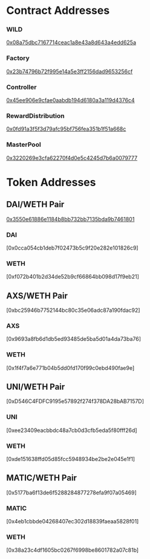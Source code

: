 # Contract Addresses

### WILD

[0x08a75dbc7167714ceac1a8e43a8d643a4edd625a](https://etherscan.io/address/0x08a75dbc7167714ceac1a8e43a8d643a4edd625a)

### Factory

[0x23b74796b72f995e14a5e3ff2156dad9653256cf](https://etherscan.io/address/0x23b74796b72f995e14a5e3ff2156dad9653256cf)

### Controller

[0x45ee906e9cfae0aabdb194d6180a3a119d4376c4](https://etherscan.io/address/0x45ee906e9cfae0aabdb194d6180a3a119d4376c4)

### RewardDistribution

[0x0fd91a3f5f3d79afc95bf756fea351b1f51a668c](https://etherscan.io/address/0x0fd91a3f5f3d79afc95bf756fea351b1f51a668c)

### MasterPool

[0x3220269e3cfa62270f4d0e5c4245d7b6a0079777](https://etherscan.io/address/0x3220269e3cfa62270f4d0e5c4245d7b6a0079777)

# Token Addresses

## DAI/WETH Pair
[0x3550e61886e1184b8bb732bb7135bda9b7461801](https://etherscan.io/address/0x3550e61886e1184b8bb732bb7135bda9b7461801)

### DAI
[0x0cca054cb1deb7f02473b5c9f20e282e101826c9]
### WETH
[0xf072b401b2d34de52b9cf66864bb098d17f9eb21]

## AXS/WETH Pair
[0xbc25946b7752144bc80c35e06adc87a190fdac92]

### AXS
[0x9693a8fb6d1db5ed93485de5ba5d01a4da73ba76]
### WETH
[0x1f4f7a6e771b04b5dd0fd170f99c0ebd490fae9e]

## UNI/WETH Pair
[0xD546C4FDFC9195e57892f274f378DA28bAB7157D]

### UNI
[0xee23409eacbbdc48a7cb0d3cfb5eda5f80fff26d]
### WETH
[0xde151638ffd05d85fcc5948934be2be2e045e1f1]

## MATIC/WETH Pair
[0x5177ba6f13de6f5288284877278efa9f07a05469]

### MATIC
[0x4eb1cbbde04268407ec302d18839faeaa5828f01]
### WETH
[0x38a23c4df1605bc0267f6998be8601782a07c81b]


